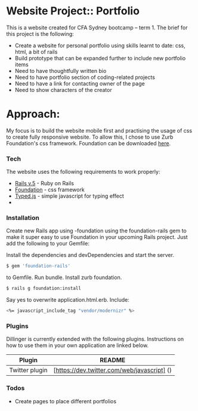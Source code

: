 # Website Project:: Portfolio

This is a website created for CFA Sydney bootcamp – term 1. The brief for this project is the following:
  - Create a website for personal portfolio using skills learnt to date: css, html, a bit of rails
  - Build prototype that can be expanded further to include new portfolio items
  - Need to have thoughtfully written bio
  - Need to have portfolio section of coding-related projects
  - Need to have a link for contacting owner of the page
  - Need to show characters of the creator

# Approach:

My focus is to build the website mobile first and practising the usage of css to create fully responsive website. To allow this, I chose to use Zurb Foundation's css framework. Foundation can be downloaded [here](https://foundation.zurb.com).


### Tech

The website uses the following requirements to work properly:

* [Rails v.5](https://www.rubyonrails.org) - Ruby on Rails
* [Foundation](https://foundation.zurb.com) - css framework
* [Typed.js](http://www.mattboldt.com/demos/typed-js/) - simple javascript for typing effect
*

### Installation

Create new Rails app using -foundation using the foundation-rails gem to make it super easy to use Foundation in your upcoming Rails project. Just add the following to your Gemfile:

Install the dependencies and devDependencies and start the server.

```sh
$ gem 'foundation-rails'
```
to Gemfile. Run bundle. Install zurb foundation.
```sh
$ rails g foundation:install
```
Say yes to overwrite application.html.erb. Include:
```sh
<%= javascript_include_tag "vendor/modernizr" %>
```

### Plugins

Dillinger is currently extended with the following plugins. Instructions on how to use them in your own application are linked below.

| Plugin | README |
| ------ | ------ |
| Twitter plugin| [https://dev.twitter.com/web/javascript] () |


### Todos

 - Create pages to place different portfolios


[//]: # (These are reference links used in the body of this note and get stripped out when the markdown processor does its job. There is no need to format nicely because it shouldn't be seen. Thanks SO - http://stackoverflow.com/questions/4823468/store-comments-in-markdown-syntax)
